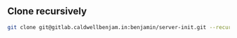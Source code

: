 ## Clone recursively
```bash
git clone git@gitlab.caldwellbenjam.in:benjamin/server-init.git --recursive
```